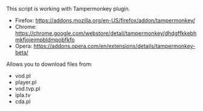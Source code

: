 This script is working with Tampermonkey plugin.
- Firefox: https://addons.mozilla.org/en-US/firefox/addon/tampermonkey/
- Chrome: https://chrome.google.com/webstore/detail/tampermonkey/dhdgffkkebhmkfjojejmpbldmpobfkfo
- Opera: https://addons.opera.com/en/extensions/details/tampermonkey-beta/

Allows you to download files from:
- vod.pl
- player.pl
- vod.tvp.pl
- ipla.tv
- cda.pl
